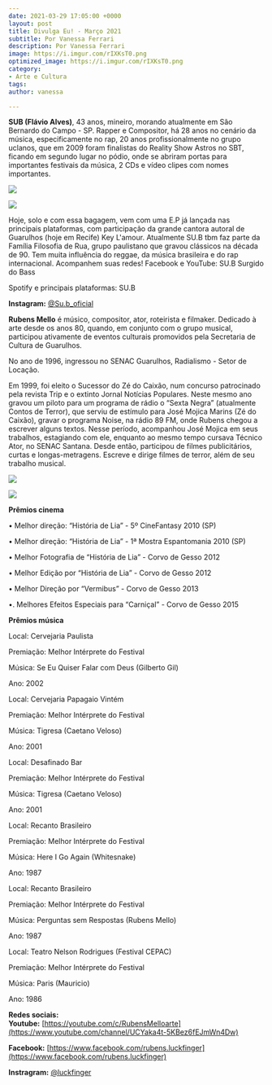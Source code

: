 ```yaml
---
date: 2021-03-29 17:05:00 +0000
layout: post
title: Divulga Eu! - Março 2021
subtitle: Por Vanessa Ferrari
description: Por Vanessa Ferrari
image: https://i.imgur.com/rIXKsT0.png
optimized_image: https://i.imgur.com/rIXKsT0.png
category:
- Arte e Cultura
tags: 
author: vanessa

---
```

**SUB (Flávio Alves)**, 43 anos, mineiro, morando atualmente em São Bernardo do Campo - SP. Rapper e Compositor, há 28 anos no cenário da música, especificamente no rap, 20 anos profissionalmente no grupo uclanos, que em 2009 foram finalistas do Reality Show Astros no SBT, ficando em segundo lugar no pódio, onde se abriram portas para importantes festivais da música, 2 CDs e vídeo clipes com nomes importantes.

![](https://i.imgur.com/HAVLOJ3.jpg)

![](https://i.imgur.com/qk1aNba.jpg)

Hoje, solo e com essa bagagem, vem com uma E.P já lançada nas principais plataformas, com participação da grande cantora autoral de Guarulhos (hoje em Recife) Key L'amour. Atualmente SU.B tbm faz parte da Família Filosofia de Rua, grupo paulistano que gravou clássicos na década de 90. Tem muita influência do reggae, da música brasileira e do rap internacional. Acompanhem suas redes! Facebook e YouTube: SU.B Surgido do Bass

Spotify e principais plataformas: SU.B

**Instagram:** [@Su.b_oficial](https://www.instagram.com/su.b_oficial/)

**Rubens Mello** é músico, compositor, ator, roteirista e filmaker. Dedicado à arte desde os anos 80, quando, em conjunto com o grupo musical, participou ativamente de eventos culturais promovidos pela Secretaria de Cultura de Guarulhos.

No ano de 1996, ingressou no SENAC Guarulhos, Radialismo - Setor de Locação.

Em 1999, foi eleito o Sucessor do Zé do Caixão, num concurso patrocinado pela revista Trip e o extinto Jornal Notícias Populares. Neste mesmo ano gravou um piloto para um programa de rádio o “Sexta Negra” (atualmente Contos de Terror), que serviu de estímulo para José Mojica Marins (Zé do Caixão), gravar o programa Noise, na rádio 89 FM, onde Rubens chegou a escrever alguns textos. Nesse período, acompanhou José Mojica em seus trabalhos, estagiando com ele, enquanto ao mesmo tempo cursava Técnico Ator, no SENAC Santana. Desde então, participou de filmes publicitários, curtas e longas-metragens. Escreve e dirige filmes de terror, além de seu trabalho musical.

![](https://i.imgur.com/EHZ6uSc.jpg)

![](https://i.imgur.com/ntm1K0o.jpg)

**Prêmios cinema**

• Melhor direção: “História de Lia” - 5º CineFantasy 2010 (SP)

• Melhor direção: “História de Lia” - 1ª Mostra Espantomania 2010 (SP)

• Melhor Fotografia de “História de Lia” - Corvo de Gesso 2012

• Melhor Edição por “História de Lia” - Corvo de Gesso 2012

• Melhor Direção por “Vermibus” - Corvo de Gesso 2013

•. Melhores Efeitos Especiais para “Carniçal” - Corvo de Gesso 2015

**Prêmios música**

Local: Cervejaria Paulista

Premiação: Melhor Intérprete do Festival

Música: Se Eu Quiser Falar com Deus (Gilberto Gil)

Ano: 2002

Local: Cervejaria Papagaio Vintém

Premiação: Melhor Intérprete do Festival

Música: Tigresa (Caetano Veloso)

Ano: 2001

Local: Desafinado Bar

Premiação: Melhor Intérprete do Festival

Música: Tigresa (Caetano Veloso)

Ano: 2001

Local: Recanto Brasileiro

Premiação: Melhor Intérprete do Festival

Música: Here I Go Again (Whitesnake)

Ano: 1987

Local: Recanto Brasileiro

Premiação: Melhor Intérprete do Festival

Música: Perguntas sem Respostas (Rubens Mello)

Ano: 1987

Local: Teatro Nelson Rodrigues (Festival CEPAC)

Premiação: Melhor Intérprete do Festival

Música: Paris (Mauricio)

Ano: 1986

**Redes sociais:  
Youtube:** [https://youtube.com/c/RubensMelloarte](https://www.youtube.com/channel/UCYaka4t-5KBez6fEJmWn4Dw)

**Facebook:** [https://www.facebook.com/rubens.luckfinger](https://www.facebook.com/rubens.luckfinger)

**Instragram:** [@luckfinger](https://www.instagram.com/luckfinger/)